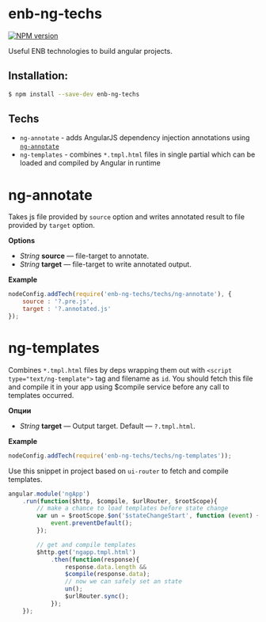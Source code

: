 enb-ng-techs
==============

[![NPM version](https://img.shields.io/npm/v/enb-ng-techs.svg?style=flat)](https://www.npmjs.org/package/enb-ng-techs)

Useful ENB technologies to build angular projects.

Installation:
----------

```sh
$ npm install --save-dev enb-ng-techs
```

Techs
----------

 * `ng-annotate` - adds AngularJS dependency injection annotations using [`ng-annotate`](https://github.com/olov/ng-annotate)
 * `ng-templates` - combines `*.tmpl.html` files in single partial which can be loaded and compiled by Angular in runtime

ng-annotate
==========

Takes js file provided by `source` option and writes annotated result to file provided by `target` option.

**Options**

* *String* **source** — file-target to annotate.
* *String* **target** — file-target to write annotated output.

**Example**

```javascript
nodeConfig.addTech(require('enb-ng-techs/techs/ng-annotate'), {
    source : '?.pre.js',
    target : '?.annotated.js'
});
```

ng-templates
==========

Combines `*.tmpl.html` files by deps wrapping them out with `<script type="text/ng-template">` tag and filename as `id`.
You should fetch this file and compile it in your app using $compile service before any call to templates occurred.

**Опции**

* *String* **target** — Output target. Default — `?.tmpl.html`.

**Example**

```javascript
nodeConfig.addTech(require('enb-ng-techs/techs/ng-templates'));
```

Use this snippet in project based on `ui-router` to fetch and compile templates.

```javascript
angular.module('ngApp')
    .run(function($http, $compile, $urlRouter, $rootScope){
        // make a chance to load templates before state change
        var un = $rootScope.$on('$stateChangeStart', function (event) {
            event.preventDefault();
        });

        // get and compile templates
        $http.get('ngapp.tmpl.html')
            .then(function(response){
                response.data.length &&
                $compile(response.data);
                // now we can safely set an state
                un();
                $urlRouter.sync();
            });
    });
```
